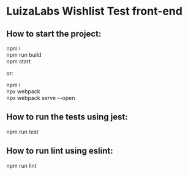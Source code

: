 # LuizaLabs Wishlist Test front-end

## How to start the project: ##

npm i <br>
npm run build <br>
npm start <br>

or: <br>

npm i <br>
npx webpack <br>
npx webpack serve --open

## How to run the tests using jest: ##
npm run test

## How to run lint using eslint: ##
npm run lint
